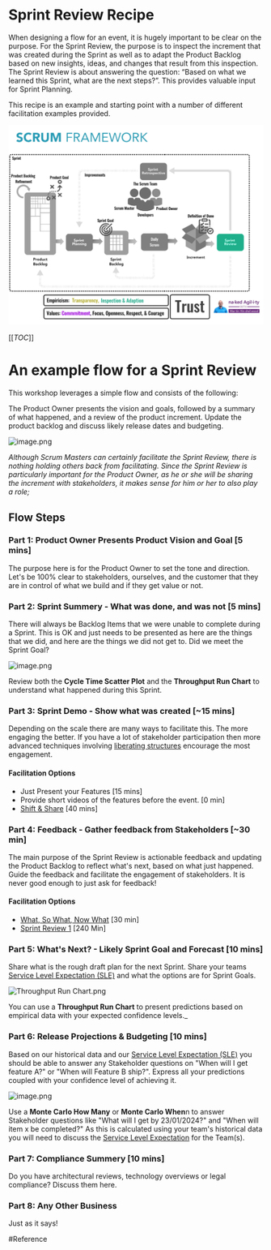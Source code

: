 # Sprint Review Recipe

When designing a flow for an event, it is hugely important to be clear on the purpose. For the Sprint Review, the purpose is to inspect the increment that was created during the Sprint as well as to adapt the Product Backlog based on new insights, ideas, and changes that result from this inspection. The Sprint Review is about answering the question: “Based on what we learned this Sprint, what are the next steps?”. This provides valuable input for Sprint Planning.

This recipe is an example and starting point with a number of different facilitation examples provided.

![naked-Agility-Scrum-Framework-Sprint-Review.jpg](/src/.attachments/naked-Agility-Scrum-Framework-Sprint-Review-0156d492-ea34-4d59-b266-74bb5715a25e.jpg)

[[_TOC_]]

# An example flow for a Sprint Review

This workshop leverages a simple flow and consists of the following:

The Product Owner presents the vision and goals, followed by a summary of what happened, and a review of the product increment. Update the product backlog and discuss likely release dates and budgeting. 

![image.png](/src/.attachments/Sprint-Review-93ab285c-ae2e-4f8f-9c4a-1076d56285b0)

_Although Scrum Masters can certainly facilitate the Sprint Review, there is nothing holding others back from facilitating. Since the Sprint Review is particularly important for the Product Owner, as he or she will be sharing the increment with stakeholders, it makes sense for him or her to also play a role;_

## Flow Steps

### Part 1: Product Owner Presents Product Vision and Goal [5 mins]

The purpose here is for the Product Owner to set the tone and direction. Let's be 100% clear to stakeholders, ourselves, and the customer that they are in control of what we build and if they get value or not.

### Part 2: Sprint Summery - What was done, and was not [5 mins]

There will always be Backlog Items that we were unable to complete during a Sprint. This is OK and just needs to be presented as here are the things that we did, and here are the things we did not get to. Did we meet the Sprint Goal?

![image.png](/src/.attachments/image-19ca17e2-cc19-435f-bc0c-5fc71107e50f.png)

Review both the **Cycle Time Scatter Plot** and the **Throughput Run Chart** to understand what happened during this Sprint.

### Part 3: Sprint Demo - Show what was created [~15 mins]

Depending on the scale there are many ways to facilitate this. The more engaging the better. If you have a lot of stakeholder participation then more advanced techniques involving [liberating structures](/Guides/Liberating-Structures) encourage the most engagement.

#### Facilitation Options

- Just Present your Features [15 mins]
- Provide short videos of the features before the event. [0 min]
- [Shift & Share](/Guides/Liberating-Structures/Shift-&-Share-\(40\)) [40 mins]

### Part 4: Feedback - Gather feedback from Stakeholders [~30 min]

The main purpose of the Sprint Review is actionable feedback and updating the Product Backlog to reflect what's next, based on what just happened. Guide the feedback and facilitate the engagement of stakeholders. It is never good enough to just ask for feedback!

#### Facilitation Options

- [What, So What, Now What](/Guides/Liberating-Structures/What,-So-What,-Now-What?-\(30\)) [30 min]
- [Sprint Review 1](/Project-Management/Agile-Ways-of-Working/Workshops/Sprint-Review-1) [240 Min]

### Part 5: What's Next? - Likely Sprint Goal and Forecast [10 mins]

Share what is the rough draft plan for the next Sprint. Share your teams [Service Level Expectation (SLE)](/Project-Management/Agile-Ways-of-Working/Core-Practices/Service-Level-Expectation-\(SLE\)) and what the options are for Sprint Goals.

![Throughput Run Chart.png](/src/.attachments/image-39d65958-2d54-4705-9763-79bd0665fb4d.png)

You can use a **Throughput Run Chart** to present predictions based on empirical data with your expected confidence levels._

### Part 6: Release Projections & Budgeting [10 mins]

Based on our historical data and our [Service Level Expectation (SLE)](/Project-Management/Agile-Ways-of-Working/Core-Practices/Service-Level-Expectation-\(SLE\)) you should be able to answer any Stakeholder questions on "When will I get feature A?" or "When will Feature B ship?". Express all your predictions coupled with your confidence level of achieving it.

![image.png](/.attachments/image-611005a5-c612-4542-961b-10515af2c30b.png)

Use a **Monte Carlo How Many** or **Monte Carlo When**n to answer Stakeholder questions like "What will I get by 23/01/2024?" and "When will item x be completed?" As this is calculated using your team's historical data you will need to discuss the [Service Level Expectation](/Project-Management/Agile-Ways-of-Working/Core-Practices/Service-Level-Expectation-\(SLE\)) for the Team(s).

### Part 7: Compliance Summery [10 mins]

Do you have architectural reviews, technology overviews or legal compliance? Discuss them here.

### Part 8: Any Other Business

Just as it says!

#Reference

